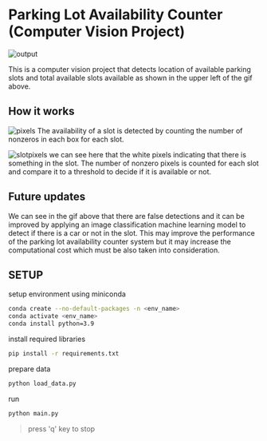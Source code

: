 # Parking Lot Availability Counter (Computer Vision Project)

![output](https://user-images.githubusercontent.com/103622027/229244210-d41a1e83-2885-4424-ab13-2be75779c8f4.gif)

This is a computer vision project that detects location of available parking slots and total available slots available as shown in the upper left of the gif above.

## How it works
![pixels](https://i.imgur.com/VbOfkWG.png)
The availability of a slot is detected by counting the number of nonzeros in each box for each slot.

![slotpixels](https://i.imgur.com/2gjmPk1.png)
we can see here that the white pixels indicating that there is something in the slot. The number of nonzero pixels is counted for each slot and compare it to a threshold to decide if it is available or not.

## Future updates
We can see in the gif above that there are false detections and it can be improved by applying an image classification machine learning model to detect if there is a car or not in the slot. This may improve the performance of the parking lot availability counter system but it may increase the computational cost which must be also taken into consideration.

## SETUP
setup environment using miniconda
```bash
conda create --no-default-packages -n <env_name>
conda activate <env_name>
conda install python=3.9
```
install required libraries
```bash
pip install -r requirements.txt
```
prepare data
```bash
python load_data.py
```
run
```bash
python main.py
```
>press 'q' key to stop